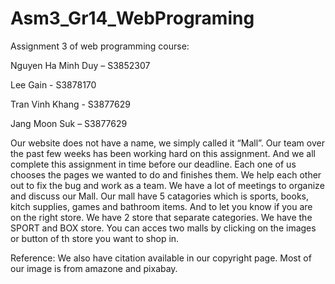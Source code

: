 # Asm3_Gr14_WebPrograming

Assignment 3 of web programming course:

Nguyen Ha Minh Duy – S3852307

Lee Gain - S3878170

Tran Vinh Khang - S3877629

Jang Moon Suk – S3877629

Our website does not have a name, we simply called it “Mall”. Our team over the past few weeks has been working hard on this assignment. And we all complete this assignment in time before our deadline. Each one of us chooses the pages we wanted to do and finishes them. We help each other out to fix the bug and work as a team. We have a lot of meetings to organize and discuss our Mall. Our mall have 5 catagories which is sports, books, kitch supplies, games and bathroom items. And to let you know if you are on the right store. We have 2 store that separate categories. We have the SPORT and BOX store. You can acces two malls by clicking on the images or button of th store you want to shop in.

Reference: We also have citation available in our copyright page. Most of our image is from amazone and pixabay.
